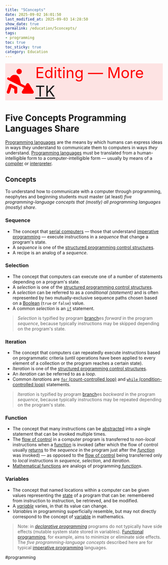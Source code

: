 ```yaml
---
title: "5Concepts"
date: 2025-09-02 16:01:50
last_modified_at: 2025-09-03 14:28:50
show_date: true
permalink: /education/5concepts/
tags:
- programming
toc: true
toc_sticky: true
category: Education
---
```

<div style="display: flex; justify-content: center; align-items: center; font-size: xxx-large; color: red; background-color: rgba(255, 0, 0, 0.1);"><svg xmlns="http://www.w3.org/2000/svg" viewBox="0 0 640 640" width="100px" fill="red" stroke="red"><!--!Font Awesome Free v7.0.1 by @fontawesome - https://fontawesome.com License - https://fontawesome.com/license/free Copyright 2025 Fonticons, Inc.--><path d="M240 104C240 73.1 265.1 48 296 48C326.9 48 352 73.1 352 104C352 134.9 326.9 160 296 160C265.1 160 240 134.9 240 104zM42.5 245.3C48.4 233.4 62.8 228.6 74.7 234.6L99.3 246.9L111.5 226.5C130.4 195 164.7 176 201.1 176C247.3 176 288.8 206.5 301.6 251.4L333.8 364.1L426.7 410.5L452.5 367.5C458.3 357.9 468.7 352 479.9 352C491.1 352 501.6 357.9 507.3 367.5L603.3 527.5C609.2 537.4 609.4 549.7 603.7 559.7C598 569.7 587.5 576 576 576L384 576C372.5 576 361.8 569.8 356.2 559.8C350.6 549.8 350.7 537.5 356.6 527.6L402 451.8L53.3 277.5C41.4 271.6 36.6 257.2 42.6 245.3zM126.3 371.4L238.3 427.4C249.1 432.8 256 443.9 256 456L256 544C256 561.7 241.7 576 224 576C206.3 576 192 561.7 192 544L192 475.8L130.7 445.1L94.4 554.1C88.8 570.9 70.7 579.9 53.9 574.3C37.1 568.7 28.1 550.6 33.7 533.9L81.7 389.9C84.6 381.1 91.2 374 99.8 370.5C108.4 367 118.1 367.3 126.4 371.4z"/></svg>
<span>Editing &mdash; More <a href="https://en.wikipedia.org/wiki/To_come_(publishing)">TK</a></span></div>

# Five Concepts Programming Languages Share

[Programming languages](https://en.wikipedia.org/wiki/List_of_programming_languages) are the means by which humans can express ideas in ways *they* understand to communicate them to computers in ways *they* understand. [Programming languages](https://en.wikipedia.org/wiki/List_of_programming_languages) must be translated from a human-intelligible form to a computer-intelligible form &mdash; usually by means of a [compiler](https://en.wikipedia.org/wiki/Compiler) or [interpreter](https://en.wikipedia.org/wiki/Interpreter_%28computing%29).

## Concepts

To understand how to communicate with a computer through programming, neophytes and beginning students must master (at least) *five programming-language concepts that (mostly) all programming languages (mostly) share*.

### Sequence

- The concept that [serial computers](https://en.wikipedia.org/wiki/Serial_computer) &mdash; those that understand [imperative programming](https://en.wikipedia.org/wiki/Imperative_programming) &mdash; execute instructions in a *sequence* that change a program's state.
- A *sequence* is one of the [structured programming control structures](https://en.wikipedia.org/wiki/Structured_programming#Control_structures).
- A recipe is an analog of a *sequence*.

### Selection

- The concept that computers can execute one of a number of statements depending on a program's state.
- A *selection* is one of the [structured programming control structures](https://en.wikipedia.org/wiki/Structured_programming#Control_structures).
- A *selection* can be referred to as a *conditional (statement)* and is often represented by two mutually-exclusive sequence paths chosen based on a [Boolean](https://en.wikipedia.org/wiki/Boolean_data_type) (`true` or `false`) value.
- A common *selection* is an [`if`](https://en.wikipedia.org/wiki/Conditional_%28computer_programming%29#If%E2%80%93then%28%E2%80%93else%29) statement.

> *Selection* is typified by program [branch](https://en.wikipedia.org/wiki/Branch_%28computer_science%29)es *forward* in the program *sequence*, because typically instructions may be skipped depending on the program's state.

### Iteration

- The concept that computers can repeatedly execute instructions based on programmatic criteria (until operations have been applied to every element of a collection or the program reaches a certain state).
- *Iteration* is one of the [structured programming control structures](https://en.wikipedia.org/wiki/Structured_programming#Control_structures).
- An *iteration* can be referred to as a *loop*.
- Common *iteration*s are [`for` (count-controlled loop)](https://en.wikipedia.org/wiki/For_loop) and [`while` (condition-controlled loop)](https://en.wikipedia.org/wiki/While_loop) statements.

> *Iteration* is typified by program [branch](https://en.wikipedia.org/wiki/Branch_%28computer_science%29)es *backward* in the program *sequence*, because typically instructions may be repeated depending on the program's state.

### Function

- The concept that many instructions can be [abstracted](https://en.wikipedia.org/wiki/Abstraction_%28computer_science%29) into a single statement that can be invoked multiple times.
- The [flow of control](https://en.wikipedia.org/wiki/Control_flow) in a computer program is transferred to *non-local* instructions when a [function](https://en.wikipedia.org/wiki/Function_%28computer_programming%29) is invoked (after which the flow of control usually [returns](https://en.wikipedia.org/wiki/Return_statement) to the *sequence* in the program just after the [*function*](https://en.wikipedia.org/wiki/Function_%28computer_programming%29) was invoked) &mdash; as opposed to the [flow of control](https://en.wikipedia.org/wiki/Control_flow) being transferred only to *local* instructions in *sequence*, *selection*, and *iteration*.
- [Mathematical functions](https://en.wikipedia.org/wiki/Function_%28mathematics%29) are analogs of programming [*function*](https://en.wikipedia.org/wiki/Function_%28computer_programming%29)s.

### Variables

- The concept that named locations within a computer can be given values representing the [state](https://en.wikipedia.org/wiki/State_%28computer_science%29) of a program that can be: remembered from instruction to instruction, be retrieved, and be modified.
- A [*variable*](https://en.wikipedia.org/wiki/Variable_%28computer_science%29) varies, in that its value can change.
- *Variable*s in programming superficially resemble, but may not directly correspond to the concept of [variable](https://en.wikipedia.org/wiki/Variable_%28mathematics%29) in mathematics.

> Note: in [*declarative programming*](https://en.wikipedia.org/wiki/Declarative_programming) programs do not typically have side effects (mutable system state stored in variables). [Functional programming](https://en.wikipedia.org/wiki/Functional_programming), for example, aims to minimize or eliminate side effects. The *five programming-language concepts* described here are for typical [imperative programming](https://en.wikipedia.org/wiki/Imperative_programming) languages.

#programming